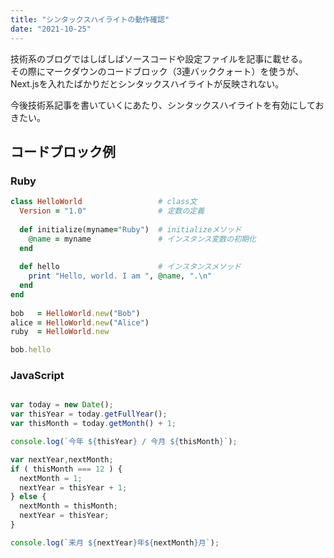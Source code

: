 ```yaml
---
title: "シンタックスハイライトの動作確認"
date: "2021-10-25"
---
```


技術系のブログではしばしばソースコードや設定ファイルを記事に載せる。  
その際にマークダウンのコードブロック（3連バッククォート）を使うが、Next.jsを入れたばかりだとシンタックスハイライトが反映されない。

今後技術系記事を書いていくにあたり、シンタックスハイライトを有効にしておきたい。

## コードブロック例

### Ruby

```ruby
class HelloWorld                 # class文
  Version = "1.0"                # 定数の定義
 
  def initialize(myname="Ruby")  # initializeメソッド
    @name = myname               # インスタンス変数の初期化
  end
 
  def hello                      # インスタンスメソッド
    print "Hello, world. I am ", @name, ".\n"
  end
end
 
bob   = HelloWorld.new("Bob")
alice = HelloWorld.new("Alice")
ruby  = HelloWorld.new

bob.hello

```

### JavaScript

```javascript

var today = new Date();
var thisYear = today.getFullYear();
var thisMonth = today.getMonth() + 1;

console.log(`今年 ${thisYear} / 今月 ${thisMonth}`);

var nextYear,nextMonth;
if ( thisMonth === 12 ) {
  nextMonth = 1;
  nextYear = thisYear + 1;
} else {
  nextMonth = thisMonth; 
  nextYear = thisYear;
}

console.log(`来月 ${nextYear}年${nextMonth}月`);

```
